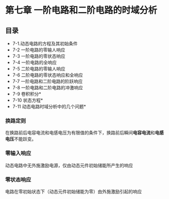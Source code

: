 # 第七章 一阶电路和二阶电路的时域分析

## 目录

- 7-1.动态电路的方程及其初始条件
- 7-2 一阶电路的零输人响应
- 7-3 一阶电路的零状态响应
- 7-4 一阶电路的全响应
- 7-5 二阶电路的零输人响应
- 7-6 二阶电路的零状态响应和全响应
- 7-7 一阶电路和二阶电路的阶跃响应
- 7-8 一阶电路和二阶电路的冲激响应
- 7-9 卷积积分*
- 7-10 状态方程*
- 7-11 动态电路时域分析中的几个问题*



### 换路定则

在换路前后电容电流和电感电压为有限值的条件下，换路前后瞬间**电容电流**和**电感电压**不能跃变。



### 零输入响应

动态电路中无外施激励电源，仅由动态元件初始储能所产生的响应

### 零状态响应

电路在零初始状态下（动态元件初始储能为零）由外施激励引起的响应
